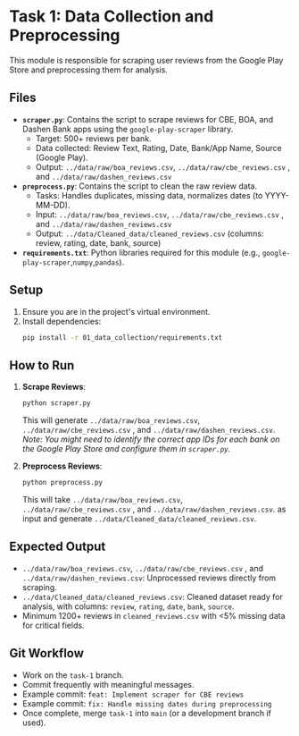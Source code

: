 # Task 1: Data Collection and Preprocessing

This module is responsible for scraping user reviews from the Google Play Store and preprocessing them for analysis.

## Files

-   **`scraper.py`**: Contains the script to scrape reviews for CBE, BOA, and Dashen Bank apps using the `google-play-scraper` library.
    -   Target: 500+ reviews per bank.
    -   Data collected: Review Text, Rating, Date, Bank/App Name, Source (Google Play).
    -   Output: `../data/raw/boa_reviews.csv`, `../data/raw/cbe_reviews.csv` , and `../data/raw/dashen_reviews.csv`
-   **`preprocess.py`**: Contains the script to clean the raw review data.
    -   Tasks: Handles duplicates, missing data, normalizes dates (to YYYY-MM-DD).
    -   Input: `../data/raw/boa_reviews.csv`, `../data/raw/cbe_reviews.csv` , and `../data/raw/dashen_reviews.csv`
    -   Output: `../data/Cleaned_data/cleaned_reviews.csv` (columns: review, rating, date, bank, source)
-   **`requirements.txt`**: Python libraries required for this module (e.g., `google-play-scraper`,`numpy`,`pandas`).

## Setup

1.  Ensure you are in the project's virtual environment.
2.  Install dependencies:
    ```bash
    pip install -r 01_data_collection/requirements.txt
    ```

## How to Run

1.  **Scrape Reviews**:
    ```bash
    python scraper.py
    ```
    This will generate `../data/raw/boa_reviews.csv`, `../data/raw/cbe_reviews.csv` , and `../data/raw/dashen_reviews.csv`.
    *Note: You might need to identify the correct app IDs for each bank on the Google Play Store and configure them in `scraper.py`.*

2.  **Preprocess Reviews**:
    ```bash
    python preprocess.py
    ```
    This will take `../data/raw/boa_reviews.csv`, `../data/raw/cbe_reviews.csv` , and `../data/raw/dashen_reviews.csv`. as input and generate `../data/Cleaned_data/cleaned_reviews.csv`.

## Expected Output

-   `../data/raw/boa_reviews.csv`, `../data/raw/cbe_reviews.csv` , and `../data/raw/dashen_reviews.csv`: Unprocessed reviews directly from scraping.
-   `../data/Cleaned_data/cleaned_reviews.csv`: Cleaned dataset ready for analysis, with columns: `review`, `rating`, `date`, `bank`, `source`.
-   Minimum 1200+ reviews in `cleaned_reviews.csv` with <5% missing data for critical fields.

## Git Workflow

-   Work on the `task-1` branch.
-   Commit frequently with meaningful messages.
-   Example commit: `feat: Implement scraper for CBE reviews`
-   Example commit: `fix: Handle missing dates during preprocessing`
-   Once complete, merge `task-1` into `main` (or a development branch if used).